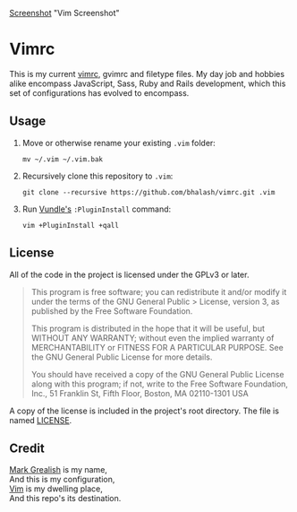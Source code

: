[Screenshot][5] "Vim Screenshot"

# Vimrc
This is my current [vimrc][1], gvimrc and filetype files. My day job and hobbies alike encompass JavaScript, Sass, Ruby and Rails development, which this set of configurations has evolved to encompass.

## Usage
1. Move or otherwise rename your existing `.vim` folder:

    `mv ~/.vim ~/.vim.bak`

2. Recursively clone this repository to `.vim`:

    `git clone --recursive https://github.com/bhalash/vimrc.git .vim`

3. Run [Vundle's][2] `:PluginInstall` command:

    `vim +PluginInstall +qall`

## License
All of the code in the project is licensed under the GPLv3 or later.

> This program is free software; you can redistribute it and/or modify it under the terms of the GNU General Public > License, version 3, as published by the Free Software Foundation.
>
> This program is distributed in the hope that it will be useful, but WITHOUT ANY WARRANTY; without even the implied warranty of MERCHANTABILITY or FITNESS FOR A PARTICULAR PURPOSE. See the GNU General Public License for more details.
>
> You should have received a copy of the GNU General Public License along with this program; if not, write to the Free Software Foundation, Inc., 51 Franklin St, Fifth Floor, Boston, MA 02110-1301 USA

A copy of the license is included in the project's root directory. The file is named [LICENSE][3].

## Credit
[Mark Grealish](https://www.bhalash.com) is my name,  
And this is my configuration,  
[Vim][4] is my dwelling place,  
And this repo's its destination.

[1]: /vimrc
[2]: https://github.com/VundleVim/Vundle.vim
[3]: /LICENSE
[4]: https://github.com/vim/vim
[5]: /screenshot.png
